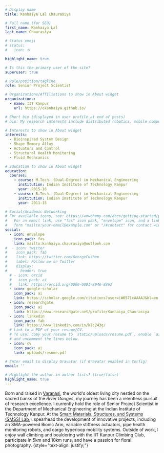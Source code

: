 ```yaml
---
# Display name
title: Kanhaiya Lal Chaurasiya

# Full name (for SEO)
first_name: Kanhaiya Lal
last_name: Chaurasiya

# Status emoji
# status:
#   icon: ☕️

highlight_name: true

# Is this the primary user of the site?
superuser: true

# Role/position/tagline
role: Senior Project Scientist

# Organizations/Affiliations to show in About widget
organizations:
  - name: IIT Kanpur
    url: https://ckanhaiya.github.io/

# Short bio (displayed in user profile at end of posts)
# bio: My research interests include distributed robotics, mobile computing and programmable matter.

# Interests to show in About widget
interests:
  - Bioinspired System Design
  - Shape Memory Alloy
  - Actuators and Control
  - Structural Health Monitoring
  - Fluid Mechcanics

# Education to show in About widget
education:
  courses:
    - course: M.Tech. (Dual-Degree) in Mechanical Engineering
      institution: Indian Institute of Technology Kanpur
      year: 2015-16
    - course: B.Tech. (Dual-Degree) in Mechanical Engineering
      institution: Indian Institute of Technology Kanpur
      year: 2011-15

# Social/Academic Networking
# For available icons, see: https://wowchemy.com/docs/getting-started/page-builder/#icons
#   For an email link, use "fas" icon pack, "envelope" icon, and a link in the
#   form "mailto:your-email@example.com" or "/#contact" for contact widget.
social:
  - icon: envelope
    icon_pack: fas
    link: mailto:kanhaiya.chaurasiya@outlook.com
#  - icon: twitter
#    icon_pack: fab
#    link: https://twitter.com/GeorgeCushen
#    label: Follow me on Twitter
#    display:
#      header: true
  # - icon: orcid
  #   icon_pack: ai
  #   link: https://orcid.org/0000-0001-8946-8862
  - icon: google-scholar
    icon_pack: ai
    link: https://scholar.google.com/citations?user=iW6571cAAAAJ&hl=en
  - icon: researchgate
    icon_pack: ai
    link: https://www.researchgate.net/profile/Kanhaiya_Chaurasiya
  - icon: linkedin
    icon_pack: fab
    link: https://www.linkedin.com/in/klc243g/
  # Link to a PDF of your resume/CV.
  # To use: copy your resume to `static/uploads/resume.pdf`, enable `ai` icons in `params.yaml`,
  # and uncomment the lines below.
  - icon: cv
    icon_pack: ai
    link: uploads/resume.pdf

# Enter email to display Gravatar (if Gravatar enabled in Config)
email: ''

# Highlight the author in author lists? (true/false)
highlight_name: true
---
```


Born and raised in [Varanasi](https://varanasi.nic.in/), the world's oldest living city nestled on the sacred banks of the _River Ganges_, my journey has been a relentless pursuit of research excellence. I currently hold the role of Senior Project Scientist in the Department of Mechanical Engineering at the Indian Institute of Technology Kanpur. At the [Smart Materials, Structures, and Systems (SMSS) Lab](https://www.iitk.ac.in/smss/), I spearhead the development of innovative projects, including an SMA-powered Bionic Arm, variable stiffness actuators, pipe health monitoring robots, and cargo hyperloop mobility systems. Outside of work, I enjoy wall climbing and bouldering with the IIT Kanpur Climbing Club, participate in 5km and 10km runs, and have a passion for floral photography.
{style="text-align: justify;"}